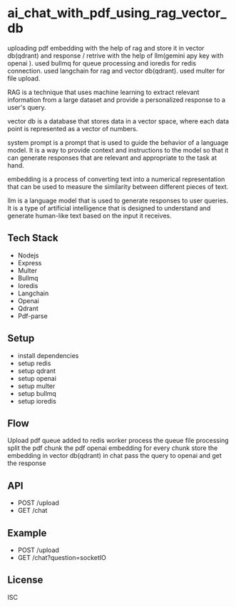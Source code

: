 # ai_chat_with_pdf_using_rag_vector_db

uploading pdf embedding with the help of rag and store it in vector db(qdrant) and response / retrive with the help of llm(gemini apy key with openai ). used bullmq for queue processing and ioredis for redis connection. used langchain for rag and vector db(qdrant). used multer for file upload.

RAG is a technique that uses machine learning to extract relevant information from a large dataset and provide a personalized response to a user's query.

vector db is a database that stores data in a vector space, where each data point is represented as a vector of numbers. 

system prompt is a prompt that is used to guide the behavior of a language model. It is a way to provide context and instructions to the model so that it can generate responses that are relevant and appropriate to the task at hand.

embedding is a process of converting text into a numerical representation that can be used to measure the similarity between different pieces of text.

llm is a language model that is used to generate responses to user queries. It is a type of artificial intelligence that is designed to understand and generate human-like text based on the input it receives.

## Tech Stack

- Nodejs
- Express
- Multer
- Bullmq
- Ioredis
- Langchain
- Openai
- Qdrant
- Pdf-parse

## Setup

- install dependencies
- setup redis
- setup qdrant
- setup openai
- setup multer
- setup bullmq
- setup ioredis



## Flow

Upload pdf
queue added to redis
worker process the queue
file processing
split the pdf
chunk the pdf
openai embedding for every chunk
store the embedding in vector db(qdrant)
in chat pass the query to openai and get the response

## API

- POST /upload
- GET /chat

## Example

- POST /upload
- GET /chat?question=socketIO

## License

ISC

